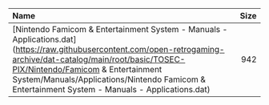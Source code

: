 |Name|Size|
|:---|---:|
|[Nintendo Famicom & Entertainment System - Manuals - Applications.dat](https://raw.githubusercontent.com/open-retrogaming-archive/dat-catalog/main/root/basic/TOSEC-PIX/Nintendo/Famicom & Entertainment System/Manuals/Applications/Nintendo Famicom & Entertainment System - Manuals - Applications.dat)|942|
